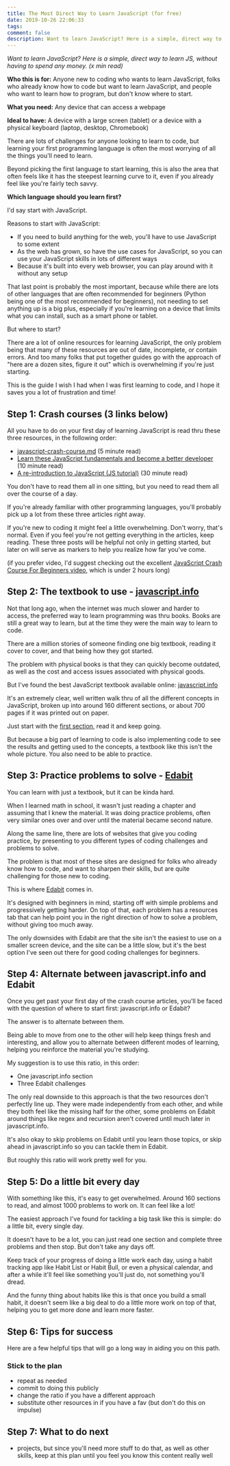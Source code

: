 ```yaml
---
title: The Most Direct Way to Learn JavaScript (for free)
date: 2019-10-26 22:06:33
tags:
comment: false
description: Want to learn JavaScript? Here is a simple, direct way to learn JS, without having to spend any money.
---
```


_Want to learn JavaScript? Here is a simple, direct way to learn JS, without having to spend any money. (x min read)_

**Who this is for:** Anyone new to coding who wants to learn JavaScript, folks who already know how to code but want to learn JavaScript, and people who want to learn how to program, but don't know where to start.

**What you need:** Any device that can access a webpage

**Ideal to have:** A device with a large screen (tablet) or a device with a physical keyboard (laptop, desktop, Chromebook)

There are lots of challenges for anyone looking to learn to code, but learning your first programming language is often the most worrying of all the things you'll need to learn.

Beyond picking the first language to start learning, this is also the area that often feels like it has the steepest learning curve to it, even if you already feel like you're fairly tech savvy.

**Which language should you learn first?**

I'd say start with JavaScript.

Reasons to start with JavaScript:

- If you need to build anything for the web, you'll have to use JavaScript to some extent
- As the web has grown, so have the use cases for JavaScript, so you can use your JavaScript skills in lots of different ways
- Because it's built into every web browser, you can play around with it without any setup

That last point is probably the most important, because while there are lots of other languages that are often recommended for beginners (Python being one of the most recommended for beginners), not needing to set anything up is a big plus, especially if you're learning on a device that limits what you can install, such as a smart phone or tablet.

But where to start?

There are a lot of online resources for learning JavaScript, the only problem being that many of these resources are out of date, incomplete, or contain errors. And too many folks that put together guides go with the approach of "here are a dozen sites, figure it out" which is overwhelming if you're just starting.

This is the guide I wish I had when I was first learning to code, and I hope it saves you a lot of frustration and time!

## Step 1: Crash courses (3 links below)

All you have to do on your first day of learning JavaScript is read thru these three resources, in the following order:

- [javascript-crash-course.md](https://gist.github.com/not-an-aardvark/cb9dbfba750e9a28cb78447491a1d079) (5 minute read)
- [Learn these JavaScript fundamentals and become a better developer](https://www.freecodecamp.org/news/learn-these-javascript-fundamentals-and-become-a-better-developer-2a031a0dc9cf/) (10 minute read)
- [A re-introduction to JavaScript (JS tutorial)](https://developer.mozilla.org/en-US/docs/Web/JavaScript/A_re-introduction_to_JavaScript) (30 minute read)

You don't have to read them all in one sitting, but you need to read them all over the course of a day.

If you're already familiar with other programming languages, you'll probably pick up a lot from these three articles right away.

If you're new to coding it might feel a little overwhelming. Don't worry, that's normal. Even if you feel you're not getting everything in the articles, keep reading. These three posts will be helpful not only in getting started, but later on will serve as markers to help you realize how far you've come.

(if you prefer video, I'd suggest checking out the excellent [JavaScript Crash Course For Beginners video](https://www.youtube.com/watch?v=hdI2bqOjy3c), which is under 2 hours long)

## Step 2: The textbook to use - [javascript.info](https://javascript.info/)

Not that long ago, when the internet was much slower and harder to access, the preferred way to learn programming was thru books. Books are still a great way to learn, but at the time they were the main way to learn to code.

There are a million stories of someone finding one big textbook, reading it cover to cover, and that being how they got started.

The problem with physical books is that they can quickly become outdated, as well as the cost and access issues associated with physical goods.

But I've found the best JavaScript textbook available online: [javascript.info](https://javascript.info/)

It's an extremely clear, well written walk thru of all the different concepts in JavaScript, broken up into around 160 different sections, or about 700 pages if it was printed out on paper.

Just start with the [first section](https://javascript.info/intro), read it and keep going.

But because a big part of learning to code is also implementing code to see the results and getting used to the concepts, a textbook like this isn't the whole picture. You also need to be able to practice.

## Step 3: Practice problems to solve - [Edabit](https://edabit.com/challenges/javascript)

You can learn with just a textbook, but it can be kinda hard.

When I learned math in school, it wasn't just reading a chapter and assuming that I knew the material. It was doing practice problems, often very similar ones over and over until the material became second nature.

Along the same line, there are lots of websites that give you coding practice, by presenting to you different types of coding challenges and problems to solve.

The problem is that most of these sites are designed for folks who already know how to code, and want to sharpen their skills, but are quite challenging for those new to coding.

This is where [Edabit](https://edabit.com/challenges/javascript) comes in.

It's designed with beginners in mind, starting off with simple problems and progressively getting harder. On top of that, each problem has a resources tab that can help point you in the right direction of how to solve a problem, without giving too much away.

The only downsides with Edabit are that the site isn't the easiest to use on a smaller screen device, and the site can be a little slow, but it's the best option I've seen out there for good coding challenges for beginners.

## Step 4: Alternate between javascript.info and Edabit

Once you get past your first day of the crash course articles, you'll be faced with the question of where to start first: javascript.info or Edabit?

The answer is to alternate between them.

Being able to move from one to the other will help keep things fresh and interesting, and allow you to alternate between different modes of learning, helping you reinforce the material you're studying.

My suggestion is to use this ratio, in this order:

- One javascript.info section
- Three Edabit challenges

The only real downside to this approach is that the two resources don't perfectly line up. They were made independently from each other, and while they both feel like the missing half for the other, some problems on Edabit around things like regex and recursion aren't covered until much later in javascript.info.

It's also okay to skip problems on Edabit until you learn those topics, or skip ahead in javascript.info so you can tackle them in Edabit.

But roughly this ratio will work pretty well for you.

## Step 5: Do a little bit every day

With something like this, it's easy to get overwhelmed. Around 160 sections to read, and almost 1000 problems to work on. It can feel like a lot!

The easiest approach I've found for tackling a big task like this is simple: do a little bit, every single day.

It doesn't have to be a lot, you can just read one section and complete three problems and then stop. But don't take any days off.

Keep track of your progress of doing a little work each day, using a habit tracking app like Habit List or Habit Bull, or even a physical calendar, and after a while it'll feel like something you'll just do, not something you'll dread.

And the funny thing about habits like this is that once you build a small habit, it doesn't seem like a big deal to do a little more work on top of that, helping you to get more done and learn more faster.

## Step 6: Tips for success

Here are a few helpful tips that will go a long way in aiding you on this path.

### Stick to the plan

- repeat as needed
- commit to doing this publicly
- change the ratio if you have a different approach
- substitute other resources in if you have a fav (but don't do this on impulse)

## Step 7: What to do next

- projects, but since you'll need more stuff to do that, as well as other skills, keep at this plan until you feel you know this content really well

<!-- also add??? - https://github.com/ryanmcdermott/clean-code-javascript -->
